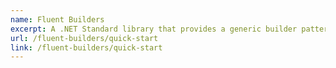 ```yaml
---
name: Fluent Builders
excerpt: A .NET Standard library that provides a generic builder pattern capable of creating simple to complex object graphs. Designed to be used for unit testing.
url: /fluent-builders/quick-start
link: /fluent-builders/quick-start
---
```


